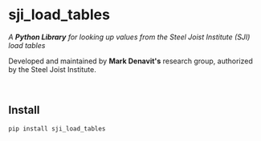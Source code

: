 
# sji_load_tables

*A **Python Library** for looking up values from the Steel Joist Institute (SJI) load tables​*

Developed and maintained by **Mark Denavit's** research group, authorized by the Steel Joist Institute.

<br>

## Install

```sh
pip install sji_load_tables
```

[License]: LICENSE



